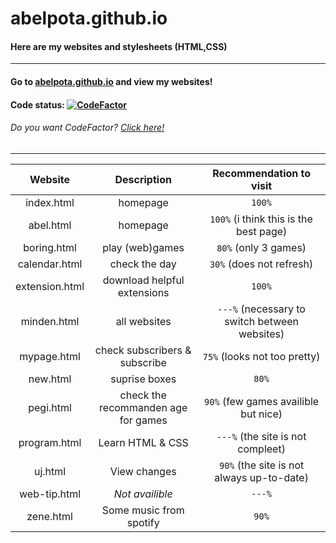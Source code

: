 # abelpota.github.io
#### Here are my websites and stylesheets (HTML,CSS)
---
#### Go to [abelpota.github.io](https://abelpota.github.io "My homepage") and view my websites!
#### Code status: [![CodeFactor](https://www.codefactor.io/repository/github/abelpota/abelpota.github.io/badge)](https://www.codefactor.io/repository/github/abelpota/abelpota.github.io)
###### *Do you want CodeFactor? [Click here!](https://github.com/marketplace/codefactor)*
---
| Website       | Description                         | Recommendation to visit                       |
| :-----------: |:-----------------------------------:| :--------------------------------------------:|
| index.html    | homepage                            | `100%`                                        |
| abel.html     | homepage                            | `100%` (i think this is the best page)        |
| boring.html   | play (web)games                     | `80%` (only 3 games)                          |
| calendar.html | check the day                       | `30%` (does not refresh)                      |
| extension.html| download helpful extensions         | `100%`                                        |
| minden.html   | all websites                        | `---%` (necessary to switch between websites) |
| mypage.html   | check subscribers & subscribe       | `75%` (looks not too pretty)                  |
| new.html      | suprise boxes                       | `80%`                                         |
| pegi.html     | check the recommanden age for games | `90%` (few games availible but nice)          |
| program.html  | Learn HTML & CSS                    | `---%` (the site is not compleet)             |
| uj.html       | View changes                        | `90%` (the site is not always up-to-date)     |
| web-tip.html  | *Not availible*                     | `---%`                                        |
| zene.html     | Some music from spotify             | `90%`                                         |
